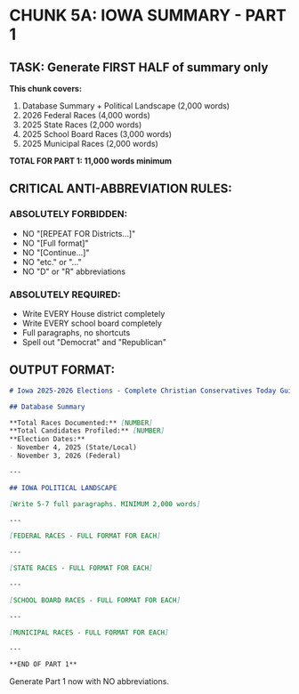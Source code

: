 # CHUNK 5A: IOWA SUMMARY - PART 1

## TASK: Generate FIRST HALF of summary only

**This chunk covers:**
1. Database Summary + Political Landscape (2,000 words)
2. 2026 Federal Races (4,000 words)
3. 2025 State Races (2,000 words)
4. 2025 School Board Races (3,000 words)
5. 2025 Municipal Races (2,000 words)

**TOTAL FOR PART 1: 11,000 words minimum**

## CRITICAL ANTI-ABBREVIATION RULES:

### ABSOLUTELY FORBIDDEN:
- NO "[REPEAT FOR Districts...]"
- NO "[Full format]"
- NO "[Continue...]"
- NO "etc." or "..."
- NO "D" or "R" abbreviations

### ABSOLUTELY REQUIRED:
- Write EVERY House district completely
- Write EVERY school board completely
- Full paragraphs, no shortcuts
- Spell out "Democrat" and "Republican"

## OUTPUT FORMAT:

```markdown
# Iowa 2025-2026 Elections - Complete Christian Conservatives Today Guide

## Database Summary

**Total Races Documented:** [NUMBER]
**Total Candidates Profiled:** [NUMBER]
**Election Dates:**
- November 4, 2025 (State/Local)
- November 3, 2026 (Federal)

---

## IOWA POLITICAL LANDSCAPE

[Write 5-7 full paragraphs. MINIMUM 2,000 words]

---

[FEDERAL RACES - FULL FORMAT FOR EACH]

---

[STATE RACES - FULL FORMAT FOR EACH]

---

[SCHOOL BOARD RACES - FULL FORMAT FOR EACH]

---

[MUNICIPAL RACES - FULL FORMAT FOR EACH]

---

**END OF PART 1**
```

Generate Part 1 now with NO abbreviations.
